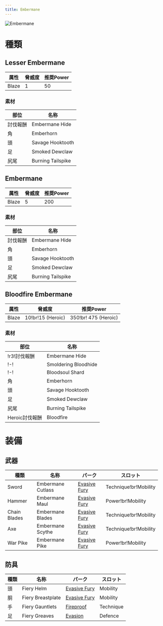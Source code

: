 ```yaml
---
title: Embermane
---
```

![Embermane](/img/icon_embermane.png)

# 種類

## Lesser Embermane
| 属性 | 脅威度 | 推奨Power |
| --- | --- | --- |
| Blaze | 1 | 50 |

### 素材
| 部位 | 名称 |
| --- | --- |
| 討伐報酬 | Embermane Hide |
| 角 | Emberhorn |
| 頭 | Savage Hooktooth |
| 足 | Smoked Dewclaw |
| 尻尾 | Burning Tailspike |

## Embermane
| 属性 | 脅威度 | 推奨Power |
| --- | --- | --- |
| Blaze | 5 | 200 |

### 素材
| 部位 | 名称 |
| --- | --- |
| 討伐報酬 | Embermane Hide |
| 角 | Emberhorn |
| 頭 | Savage Hooktooth |
| 足 | Smoked Dewclaw |
| 尻尾 | Burning Tailspike |

## Bloodfire Embermane

| 属性 | 脅威度 | 推奨Power |
| --- | --- | --- |
| Blaze | 10!br!15 (Heroic) | 350!br! 475 (Heroic) |

### 素材
| 部位 | 名称 |
| --- | --- |
| !r3!討伐報酬 | Embermane Hide |
| !-! | Smoldering Bloodhide |
| !-! | Bloodsoul Shard |
| 角 | Emberhorn |
| 頭 | Savage Hooktooth |
| 足 | Smoked Dewclaw |
| 尻尾 | Burning Tailspike |
| Heroic討伐報酬| Bloodfire |

# 装備
## 武器
| 種類 | 名称 | パーク | スロット |
| --- | --- | --- | --- |
| Sword | Embermane Cutlass | [Evasive Fury](/data/パーク/#evasive-fury) | Technique!br!Mobility |
| Hammer | Embermane Maul | [Evasive Fury](/data/パーク/#evasive-fury) | Power!br!Mobility |
| Chain Blades | Embermane Blades | [Evasive Fury](/data/パーク/#evasive-fury) | Technique!br!Mobility |
| Axe | Embermane Scythe	 | [Evasive Fury](/data/パーク/#evasive-fury) | Technique!br!Mobility |
| War Pike |  Embermane Pike | [Evasive Fury](/data/パーク/#evasive-fury) | Power!br!Mobility |

## 防具
| 種類 | 名称 | パーク | スロット |
| --- | --- | --- | --- |
| 頭 | Fiery Helm | [Evasive Fury](/data/パーク/#evasive-fury) | Mobility |
| 胴 | Fiery Breastplate | [Evasive Fury](/data/パーク/#evasive-fury)	 | Mobility |
| 手 | Fiery Gauntlets | [Fireproof](/data/パーク/#fireproof) | Technique |
| 足 | Fiery Greaves | [Evasion](/data/パーク/#evasion) | Defence |

